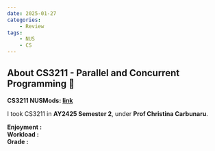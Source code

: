 ```yaml
---
date: 2025-01-27
categories:
    - Review
tags:
    - NUS
    - CS
---
```


## About CS3211 - Parallel and Concurrent Programming 🔀

**CS3211 NUSMods: [link](https://nusmods.com/courses/CS3211/parallel-and-concurrent-programming)**  

I took CS3211 in **AY2425 Semester 2**, under **Prof Christina Carbunaru**. 


**Enjoyment :**</br>
**Workload :**</br>
**Grade :**</br>

